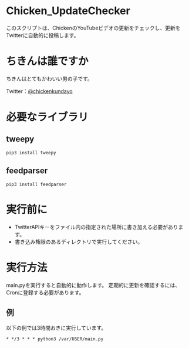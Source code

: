 # Chicken_UpdateChecker
このスクリプトは、ChickenのYouTubeビデオの更新をチェックし、更新をTwitterに自動的に投稿します。

# ちきんは誰ですか
ちきんはとてもかわいい男の子です。

Twitter：[@chickenkundayo](https://twitter.com/chickenkundayo)

# 必要なライブラリ
## tweepy

```
pip3 install tweepy
```
  
## feedparser

```
pip3 install feedparser
```

# 実行前に
 - TwitterAPIキーをファイル内の指定された場所に書き加える必要があります。
 - 書き込み権限のあるディレクトリで実行してください。

# 実行方法
main.pyを実行すると自動的に動作します。 定期的に更新を確認するには、Cronに登録する必要があります。

## 例
以下の例では3時間おきに実行しています。

```
* */3 * * * python3 /var/USER/main.py
```
